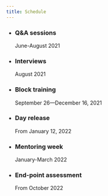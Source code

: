 ```yaml
---
title: Schedule
---
```


- ### Q&A sessions
  June-August 2021
- ### Interviews
  August 2021
- ### Block training
  September 26—December 16, 2021
- ### Day release
  From January 12, 2022
- ### Mentoring week
  January-March 2022
- ### End-point assessment
  From October 2022
